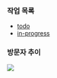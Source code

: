 ### 작업 목록
- [todo](https://github.com/users/lcw3176/projects/1/views/3?sliceBy%5Bvalue%5D=Todo)
- [in-progress](https://github.com/users/lcw3176/projects/1/views/3?sliceBy%5Bvalue%5D=In+progress)

### 방문자 추이

![](https://hits.seeyoufarm.com/api/count/graph/dailyhits.svg?url=https://kmapshot.com)
